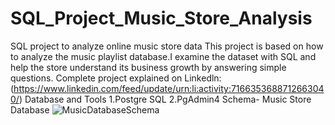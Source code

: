 # SQL_Project_Music_Store_Analysis
SQL project to analyze online music store data  This project is based on how to analyze the music playlist database.I examine the dataset with SQL and help the store understand its business growth by answering simple questions.
Complete project explained on Linkedln: (https://www.linkedin.com/feed/update/urn:li:activity:7166353688712663040/)
Database and Tools
1.Postgre SQL
2.PgAdmin4
Schema- Music Store Database
![MusicDatabaseSchema](https://github.com/UmaMaheshwari2410/SQL_Project_Music_Store_Analysis/assets/131948714/1bb21dff-ccee-4248-8ee1-3b042d3ce0df)
